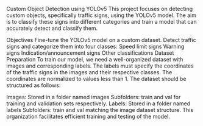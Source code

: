 Custom Object Detection using YOLOv5
This project focuses on detecting custom objects, specifically traffic signs, using the YOLOv5 model. The aim is to classify these signs into different categories and train a model that can accurately detect and classify them.

Objectives
Fine-tune the YOLOv5 model on a custom dataset.
Detect traffic signs and categorize them into four classes:
Speed limit signs
Warning signs
Indication/announcement signs
Other classifications
Dataset Preparation
To train our model, we need a well-organized dataset with images and corresponding labels. The labels must specify the coordinates of the traffic signs in the images and their respective classes. The coordinates are normalized to values less than 1. The dataset should be structured as follows:

Images: Stored in a folder named images
Subfolders: train and val for training and validation sets respectively.
Labels: Stored in a folder named labels
Subfolders: train and val matching the image dataset structure.
This organization facilitates efficient training and testing of the model.
